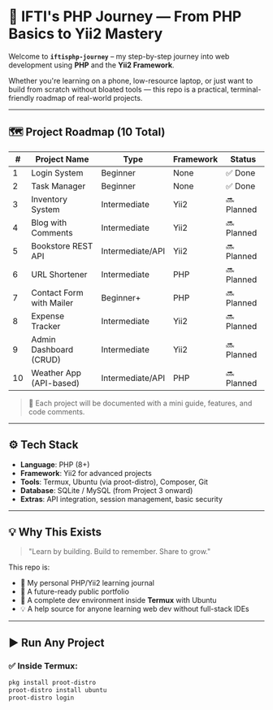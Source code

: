 # 🚀 IFTI's PHP Journey — From PHP Basics to Yii2 Mastery

Welcome to **`iftisphp-journey`** – my step-by-step journey into web development using **PHP** and the **Yii2 Framework**.

Whether you're learning on a phone, low-resource laptop, or just want to build from scratch without bloated tools — this repo is a practical, terminal-friendly roadmap of real-world projects.

---

## 🗺️ Project Roadmap (10 Total)

| #  | Project Name             | Type              | Framework | Status     |
|----|--------------------------|-------------------|-----------|------------|
| 1  | Login System             | Beginner          | None      | ✅ Done     |
| 2  | Task Manager             | Beginner          | None      | ✅ Done   |
| 3  | Inventory System         | Intermediate      | Yii2      | 🔜 Planned  |
| 4  | Blog with Comments       | Intermediate      | Yii2      | 🔜 Planned  |
| 5  | Bookstore REST API       | Intermediate/API  | Yii2      | 🔜 Planned  |
| 6  | URL Shortener            | Intermediate      | PHP       | 🔜 Planned  |
| 7  | Contact Form with Mailer | Beginner+         | PHP       | 🔜 Planned  |
| 8  | Expense Tracker          | Intermediate      | Yii2      | 🔜 Planned  |
| 9  | Admin Dashboard (CRUD)   | Intermediate      | Yii2      | 🔜 Planned  |
| 10 | Weather App (API-based)  | Intermediate/API  | PHP       | 🔜 Planned  |

> 🧠 Each project will be documented with a mini guide, features, and code comments.

---

## ⚙️ Tech Stack

- **Language**: PHP (8+)
- **Framework**: Yii2 for advanced projects
- **Tools**: Termux, Ubuntu (via proot-distro), Composer, Git
- **Database**: SQLite / MySQL (from Project 3 onward)
- **Extras**: API integration, session management, basic security

---

## 💡 Why This Exists

> "Learn by building. Build to remember. Share to grow."

This repo is:
- 📖 My personal PHP/Yii2 learning journal
- 💼 A future-ready public portfolio
- 🧰 A complete dev environment inside **Termux** with Ubuntu
- 💡 A help source for anyone learning web dev without full-stack IDEs

---

## ▶️ Run Any Project

### ✅ Inside Termux:

```bash
pkg install proot-distro
proot-distro install ubuntu
proot-distro login
